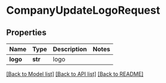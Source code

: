 # CompanyUpdateLogoRequest

## Properties
Name | Type | Description | Notes
------------ | ------------- | ------------- | -------------
**logo** | **str** | logo | 

[[Back to Model list]](../README.md#documentation-for-models) [[Back to API list]](../README.md#documentation-for-api-endpoints) [[Back to README]](../README.md)

